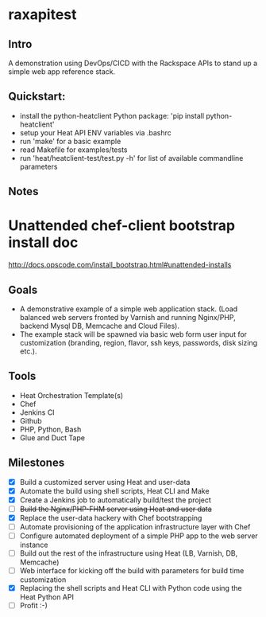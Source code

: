 # raxapitest

## Intro
A demonstration using DevOps/CICD with the Rackspace APIs to stand up a simple web app reference stack.

## Quickstart:
* install the python-heatclient Python package: 'pip install python-heatclient'
* setup your Heat API ENV variables via .bashrc
* run 'make' for a basic example
* read Makefile for examples/tests
* run 'heat/heatclient-test/test.py -h' for list of available commandline parameters

## Notes
# Unattended chef-client bootstrap install doc
http://docs.opscode.com/install_bootstrap.html#unattended-installs

## Goals
* A demonstrative example of a simple web application stack.  (Load balanced web servers fronted by Varnish and running Nginx/PHP, backend Mysql DB, Memcache and Cloud Files).  
* The example stack will be spawned via basic web form user input for customization (branding, region, flavor, ssh keys, passwords, disk sizing etc.).

## Tools
* Heat Orchestration Template(s)
* Chef
* Jenkins CI
* Github
* PHP, Python, Bash
* Glue and Duct Tape

## Milestones
- [x] Build a customized server using Heat and user-data
- [x] Automate the build using shell scripts, Heat CLI and Make
- [x] Create a Jenkins job to automatically build/test the project
- [ ] ~~Build the Nginx/PHP-FHM server using Heat and user data~~
- [x] Replace the user-data hackery with Chef bootstrapping
- [ ] Automate provisioning of the application infrastructure layer with Chef
- [ ] Configure automated deployment of a simple PHP app to the web server instance
- [ ] Build out the rest of the infrastructure using Heat (LB, Varnish, DB, Memcache)
- [ ] Web interface for kicking off the build with parameters for build time customization
- [x] Replacing the shell scripts and Heat CLI with Python code using the Heat Python API
- [ ] Profit :-)
